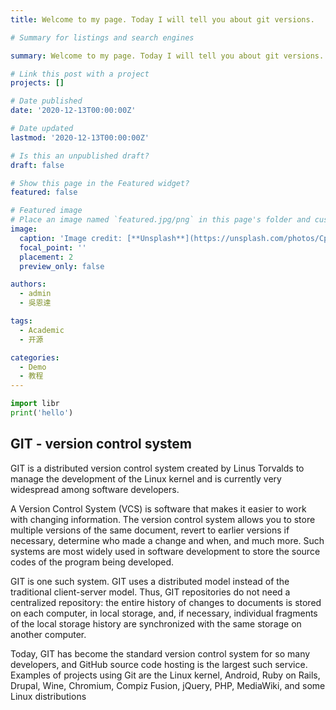 ```yaml
---
title: Welcome to my page. Today I will tell you about git versions.

# Summary for listings and search engines

summary: Welcome to my page. Today I will tell you about git versions.

# Link this post with a project
projects: []

# Date published
date: '2020-12-13T00:00:00Z'

# Date updated
lastmod: '2020-12-13T00:00:00Z'

# Is this an unpublished draft?
draft: false

# Show this page in the Featured widget?
featured: false

# Featured image
# Place an image named `featured.jpg/png` in this page's folder and customize its options here.
image:
  caption: 'Image credit: [**Unsplash**](https://unsplash.com/photos/CpkOjOcXdUY)'
  focal_point: ''
  placement: 2
  preview_only: false

authors:
  - admin
  - 吳恩達

tags:
  - Academic
  - 开源

categories:
  - Demo
  - 教程
---
```


```python
import libr
print('hello')
```

## GIT - version control system

GIT is a distributed version control system created by Linus Torvalds to manage the development of the Linux kernel and is currently very widespread among software developers.

A Version Control System (VCS) is software that makes it easier to work with changing information. The version control system allows you to store multiple versions of the same document, revert to earlier versions if necessary, determine who made a change and when, and much more. Such systems are most widely used in software development to store the source codes of the program being developed.

GIT is one such system. GIT uses a distributed model instead of the traditional client-server model. Thus, GIT repositories do not need a centralized repository: the entire history of changes to documents is stored on each computer, in local storage, and, if necessary, individual fragments of the local storage history are synchronized with the same storage on another computer.

Today, GIT has become the standard version control system for so many developers, and GitHub source code hosting is the largest such service. Examples of projects using Git are the Linux kernel, Android, Ruby on Rails, Drupal, Wine, Chromium, Compiz Fusion, jQuery, PHP, MediaWiki, and some Linux distributions

